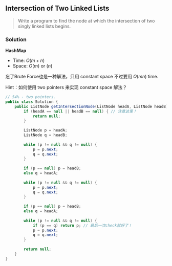 ## Intersection of Two Linked Lists

> Write a program to find the node at which the intersection of two singly linked lists begins.

### Solution

**HashMap**

* Time: $O(m + n)$
* Space: $O(m)$ or $(n)$

忘了Brute Force也是一种解法，只用 constant space 不过要用 $O(mn)$ time.

Hint：如何使用 two pointers 来实现 constant space 解法？

```java
// 54% - two pointers.
public class Solution {
    public ListNode getIntersectionNode(ListNode headA, ListNode headB) {
        if (headA == null || headB == null) { // 注意这里！
            return null;
        }
        
        ListNode p = headA;
        ListNode q = headB;
        
        while (p != null && q != null) {
            p = p.next;
            q = q.next;
        }
        
        if (p == null) p = headB;
        else q = headA;
        
        while (p != null && q != null) {
            p = p.next;
            q = q.next;
        }
        
        if (p == null) p = headB;
        else q = headA;
        
        while (p != null && q != null) {
            if (p == q) return p; // 最后一次check就好了！
            p = p.next;
            q = q.next;
        }
        
        return null;
    }
}
```

